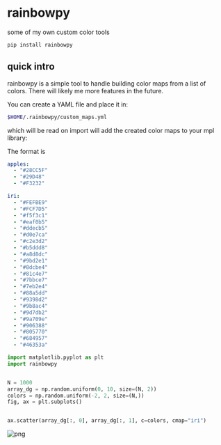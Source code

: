 # rainbowpy
some of my own custom color tools

```bash
pip install rainbowpy
```


## quick intro

rainbowpy is a simple tool to handle building color maps from a list of colors. There will likely me more features in the future.

You can create a YAML file and place it in:

```bash
$HOME/.rainbowpy/custom_maps.yml
```

which will be read on import will add the created color maps to your mpl library:

The format is

```yaml
apples:
  - "#28CC5F"
  - "#29D48"
  - "#F3232"

iri:
  - "#FEFBE9"
  - "#FCF7D5"
  - "#f5f3c1"
  - "#eaf0b5"
  - "#ddecb5"
  - "#d0e7ca"
  - "#c2e3d2"
  - "#b5ddd8"
  - "#a8d8dc"
  - "#9bd2e1"
  - "#8dcbe4"
  - "#81c4e7"
  - "#7bbce7"
  - "#7eb2e4"
  - "#88a5dd"
  - "#9398d2"
  - "#9b8ac4"
  - "#9d7db2"
  - "#9a709e"
  - "#906388"
  - "#805770"
  - "#684957"
  - "#46353a"


```

```python
import matplotlib.pyplot as plt
import rainbowpy

```

```python

N = 1000
array_dg = np.random.uniform(0, 10, size=(N, 2))
colors = np.random.uniform(-2, 2, size=(N,))
fig, ax = plt.subplots()


ax.scatter(array_dg[:, 0], array_dg[:, 1], c=colors, cmap="iri")


```





![png](rainbowpy_2_1.png)



